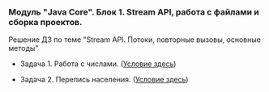 ### Модуль "Java Core". Блок 1. Stream API, работа с файлами и сборка проектов. 
Решение ДЗ по теме "Stream API. Потоки, повторные вызовы, основные методы"

* Задача 1. Работа с числами. ([Условие здесь](https://github.com/netology-code/jd-homeworks/blob/master/streams/task1/README.md))

* Задача 2. Перепись населения. ([Условие здесь](https://github.com/netology-code/jd-homeworks/blob/master/streams/task2/README.md))